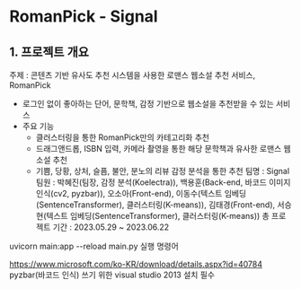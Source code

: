 # RomanPick - Signal
## 1. 프로젝트 개요
주제 : 콘텐츠 기반 유사도 추천 시스템을 사용한 로맨스 웹소설 추천 서비스, RomanPick
 - 로그인 없이 좋아하는 단어, 문학책, 감정 기반으로 웹소설을 추천받을 수 있는 서비스
 - 주요 기능
   - 클러스터링을 통한 RomanPick만의 카테고리화 추천
   - 드래그앤드롭, ISBN 입력, 카메라 촬영을 통한 해당 문학책과 유사한 로맨스 웹소설 추천
   - 기쁨, 당황, 상처, 슬픔, 불안, 분노의 리뷰 감정 분석을 통한 추천
팀명 : Signal
팀원 : 박혜진(팀장, 감정 분석(Koelectra)),
       백용훈(Back-end, 바코드 이미지 인식(cv2, pyzbar)),
       오소아(Front-end),
       이동수(텍스트 임베딩(SentenceTransformer), 클러스터링(K-means)),
       김태경(Front-end),
       서승현(텍스트 임베딩(SentenceTransformer), 클러스터링(K-means))
총 프로젝트 기간 : 2023.05.29 ~ 2023.06.22

uvicorn main:app --reload main.py 실행 명령어

https://www.microsoft.com/ko-KR/download/details.aspx?id=40784
pyzbar(바코드 인식) 쓰기 위한 visual studio 2013 설치 필수

